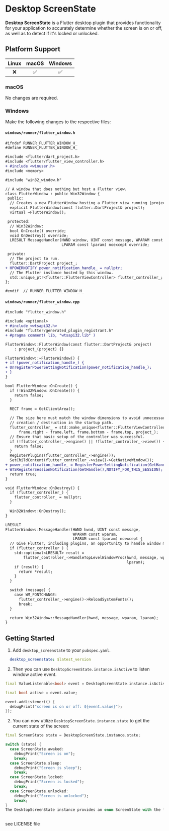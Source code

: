 # Desktop ScreenState

**Desktop ScreenState** is a Flutter desktop plugin that provides functionality for your application to accurately determine whether the screen is on or off, as well as to detect if it's locked or unlocked.

## Platform Support

|   Linux   |   macOS   |  Windows  |
| :-------: | :-------: | :-------: |
|     ❌     |     ✅     |     ✅     |

### macOS

No changes are required.

### Windows

Make the following changes to the respective files:

#### `windows/runner/flutter_window.h`

```diff
#ifndef RUNNER_FLUTTER_WINDOW_H_
#define RUNNER_FLUTTER_WINDOW_H_

#include <flutter/dart_project.h>
#include <flutter/flutter_view_controller.h>
+ #include <winuser.h>
#include <memory>

#include "win32_window.h"

// A window that does nothing but host a Flutter view.
class FlutterWindow : public Win32Window {
 public:
  // Creates a new FlutterWindow hosting a Flutter view running |project|.
  explicit FlutterWindow(const flutter::DartProject& project);
  virtual ~FlutterWindow();

 protected:
  // Win32Window:
  bool OnCreate() override;
  void OnDestroy() override;
  LRESULT MessageHandler(HWND window, UINT const message, WPARAM const wparam,
                         LPARAM const lparam) noexcept override;

 private:
  // The project to run.
  flutter::DartProject project_;
+ HPOWERNOTIFY power_notification_handle_ = nullptr;
  // The Flutter instance hosted by this window.
  std::unique_ptr<flutter::FlutterViewController> flutter_controller_;
};

#endif  // RUNNER_FLUTTER_WINDOW_H_


```
#### `windows/runner/flutter_window.cpp`
```diff
#include "flutter_window.h"

#include <optional>
+ #include <wtsapi32.h>
#include "flutter/generated_plugin_registrant.h"
+ #pragma comment( lib, "wtsapi32.lib" )

FlutterWindow::FlutterWindow(const flutter::DartProject& project)
    : project_(project) {}

FlutterWindow::~FlutterWindow() {
+ if (power_notification_handle_) {
+ UnregisterPowerSettingNotification(power_notification_handle_);
+ }
}

bool FlutterWindow::OnCreate() {
  if (!Win32Window::OnCreate()) {
    return false;
  }

  RECT frame = GetClientArea();

  // The size here must match the window dimensions to avoid unnecessary surface
  // creation / destruction in the startup path.
  flutter_controller_ = std::make_unique<flutter::FlutterViewController>(
      frame.right - frame.left, frame.bottom - frame.top, project_);
  // Ensure that basic setup of the controller was successful.
  if (!flutter_controller_->engine() || !flutter_controller_->view()) {
    return false;
  }
  RegisterPlugins(flutter_controller_->engine());
  SetChildContent(flutter_controller_->view()->GetNativeWindow());
+ power_notification_handle_ = RegisterPowerSettingNotification(GetHandle(), &GUID_CONSOLE_DISPLAY_STATE, DEVICE_NOTIFY_WINDOW_HANDLE);
+ WTSRegisterSessionNotification(GetHandle(),NOTIFY_FOR_THIS_SESSION);
  return true;
}

void FlutterWindow::OnDestroy() {
  if (flutter_controller_) {
    flutter_controller_ = nullptr;
  }

  Win32Window::OnDestroy();
}

LRESULT
FlutterWindow::MessageHandler(HWND hwnd, UINT const message,
                              WPARAM const wparam,
                              LPARAM const lparam) noexcept {
  // Give Flutter, including plugins, an opportunity to handle window messages.
  if (flutter_controller_) {
    std::optional<LRESULT> result =
        flutter_controller_->HandleTopLevelWindowProc(hwnd, message, wparam,
                                                      lparam);
    if (result) {
      return *result;
    }
  }

  switch (message) {
    case WM_FONTCHANGE:
      flutter_controller_->engine()->ReloadSystemFonts();
      break;
  }

  return Win32Window::MessageHandler(hwnd, message, wparam, lparam);
}
```
## Getting Started

1. Add `desktop_screenstate` to your `pubspec.yaml`.

```yaml
  desktop_screenstate: $latest_version
```

2. Then you can use `DesktopScreenState.instance.isActive` to listen window active event.

```dart
final ValueListenable<bool> event = DesktopScreenState.instance.isActive;

final bool active = event.value;

event.addListener(() {
  debugPrint("screen is on or off: ${event.value}");
});

```
2. You can now utilize `DesktopScreenState.instance.state` to get the current state of the screen:

```dart
final ScreenState state = DesktopScreenState.instance.state;

switch (state) {
  case ScreenState.awaked:
    debugPrint("Screen is on");
    break;
  case ScreenState.sleep:
    debugPrint("Screen is sleep");
    break;
  case ScreenState.locked:
    debugPrint("Screen is locked");
    break;
  case ScreenState.unlocked:
    debugPrint("Screen is unlocked");
    break;
}
The DesktopScreenState instance provides an enum ScreenState with the following possible values:



```

see LICENSE file